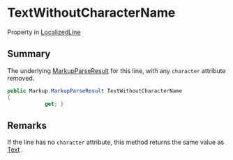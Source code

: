 # TextWithoutCharacterName

Property in [LocalizedLine](./)

## Summary

The underlying [MarkupParseResult](../../yarn.markup/yarn.markup.markupparseresult/) for this line, with any `character` attribute removed.

```csharp
public Markup.MarkupParseResult TextWithoutCharacterName
{
            get; }
```

## Remarks

If the line has no `character` attribute, this method returns the same value as [Text](yarn.unity.localizedline.text.md) .

